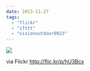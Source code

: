 ```yaml
---
date: 2013-11-27
tags: 
  - "flickr"
  - "ifttt"
  - "visionoutdoor0923"
---
```


![](http://farm3.staticflickr.com/2865/11090674713_987015d397_b.jpg)  

  
  
via Flickr http://flic.kr/p/hU3Bcx

